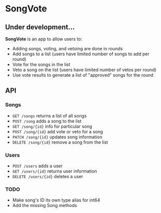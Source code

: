 # SongVote

## Under development...

**SongVote** is an app to allow users to:
- Adding songs, voting, and vetoing are done in rounds
- Add songs to a list (users have limited number of songs to add per round)
- Vote for the songs in the list
- Veto a song on the list (users have limited number of vetos per round)
- Use vote results to generate a list of "approved" songs for the round

## API
### Songs
- `GET /songs` returns a list of all songs
- `POST /song` adds a song to the list
- `GET /song/{id}` info for particular song
- `POST /song/{id}` add vote or veto for a song
- `PATCH /song/{id}` updates song information
- `DELETE /song/{id}` remove a song from the list

### Users
- `POST /users` adds a user
- `GET /users/{id}` returns user information
- `DELETE /users/{id}` deletes a user

### TODO
- Make song's ID its own type alias for int64
- Add the missing Song methods
